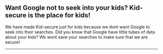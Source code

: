 <h2>
Want Google not to seek into your kids? Kid-secure is the place for kids!
</h2>
<p>We have made Kid-secure just for kids because we dont want Google to seek into their searches. Did you know that Google have little tubes of data about your kids? We wont save your searches to make sure that we are secure!</p>
<hr>

